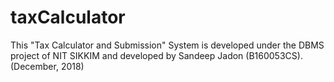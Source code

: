 # taxCalculator
This "Tax Calculator and Submission" System is developed under the DBMS project of NIT SIKKIM and developed by Sandeep Jadon (B160053CS).
(December, 2018)


